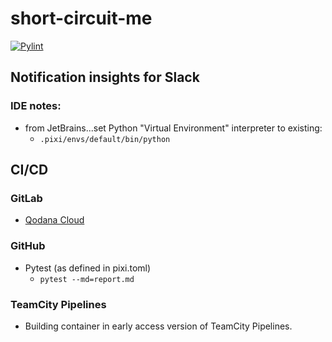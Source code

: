 # short-circuit-me

[![Pylint](https://github.com/johndutchover/short-circuit-me/actions/workflows/test.yml/badge.svg)](https://github.com/johndutchover/short-circuit-me/actions/workflows/test.yml)

## Notification insights for Slack

### IDE notes:

- from JetBrains...set Python "Virtual Environment" interpreter to existing:
  - `.pixi/envs/default/bin/python`

## CI/CD

### GitLab
- [Qodana Cloud](https://www.jetbrains.com/help/qodana/cloud-about.html)

### GitHub
- Pytest (as defined in pixi.toml)
  - `pytest --md=report.md`

### TeamCity Pipelines
- Building container in early access version of TeamCity Pipelines.
